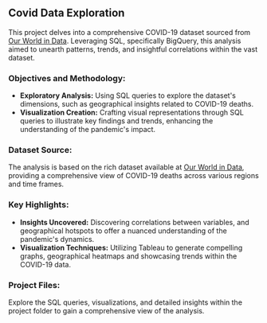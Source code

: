 ## Covid Data Exploration

This project delves into a comprehensive COVID-19 dataset sourced from [Our World in Data](https://ourworldindata.org/covid-deaths). Leveraging SQL, specifically BigQuery, this analysis aimed to unearth patterns, trends, and insightful correlations within the vast dataset.

### Objectives and Methodology:

- **Exploratory Analysis:** Using SQL queries to explore the dataset's dimensions, such as geographical insights related to COVID-19 deaths.
- **Visualization Creation:** Crafting visual representations through SQL queries to illustrate key findings and trends, enhancing the understanding of the pandemic's impact.

### Dataset Source:

The analysis is based on the rich dataset available at [Our World in Data](https://ourworldindata.org/covid-deaths), providing a comprehensive view of COVID-19 deaths across various regions and time frames.

### Key Highlights:

- **Insights Uncovered:** Discovering correlations between variables, and geographical hotspots to offer a nuanced understanding of the pandemic's dynamics.
- **Visualization Techniques:** Utilizing Tableau to generate compelling graphs, geographical heatmaps and showcasing trends within the COVID-19 data.

### Project Files:

Explore the SQL queries, visualizations, and detailed insights within the project folder to gain a comprehensive view of the analysis.
